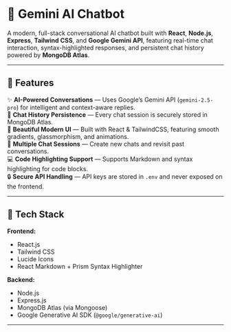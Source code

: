 # 🤖 Gemini AI Chatbot

A modern, full-stack conversational AI chatbot built with **React**, **Node.js**, **Express**, **Tailwind CSS**, and **Google Gemini API**, featuring real-time chat interaction, syntax-highlighted responses, and persistent chat history powered by **MongoDB Atlas**.

---

## 🚀 Features

✨ **AI-Powered Conversations** — Uses Google’s Gemini API (`gemini-2.5-pro`) for intelligent and context-aware replies.  
💾 **Chat History Persistence** — Every chat session is securely stored in MongoDB Atlas.  
🌈 **Beautiful Modern UI** — Built with React & TailwindCSS, featuring smooth gradients, glassmorphism, and animations.  
💬 **Multiple Chat Sessions** — Create new chats and revisit past conversations.  
💻 **Code Highlighting Support** — Supports Markdown and syntax highlighting for code blocks.  
🔒 **Secure API Handling** — API keys are stored in `.env` and never exposed on the frontend.

---

## 🧩 Tech Stack

**Frontend:**
- React.js  
- Tailwind CSS  
- Lucide Icons  
- React Markdown + Prism Syntax Highlighter  

**Backend:**
- Node.js  
- Express.js  
- MongoDB Atlas (via Mongoose)  
- Google Generative AI SDK (`@google/generative-ai`)  

---
